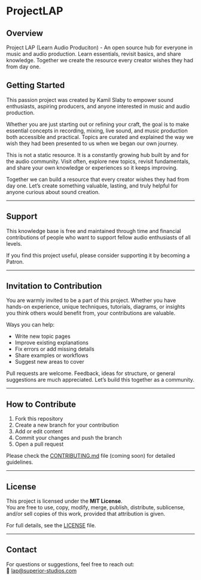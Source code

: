 # ProjectLAP

## Overview

Project LAP (Learn Audio Produciton) - An open source hub for everyone in music and audio production. Learn essentials, revisit basics, and share knowledge. Together we create the resource every creator wishes they had from day one.

## Getting Started

This passion project was created by Kamil Slaby to empower sound enthusiasts, aspiring producers, and anyone interested in music and audio production.  

Whether you are just starting out or refining your craft, the goal is to make essential concepts in recording, mixing, live sound, and music production both accessible and practical. Topics are curated and explained the way we wish they had been presented to us when we began our own journey.  

This is not a static resource. It is a constantly growing hub built by and for the audio community. Visit often, explore new topics, revisit fundamentals, and share your own knowledge or experiences so it keeps improving.  

Together we can build a resource that every creator wishes they had from day one. Let’s create something valuable, lasting, and truly helpful for anyone curious about sound creation.  

---

## Support

This knowledge base is free and maintained through time and financial contributions of people who want to support fellow audio enthusiasts of all levels.  

If you find this project useful, please consider supporting it by becoming a Patron.  

---

## Invitation to Contribution

You are warmly invited to be a part of this project. Whether you have hands-on experience, unique techniques, tutorials, diagrams, or insights you think others would benefit from, your contributions are valuable.  

Ways you can help:  
- Write new topic pages  
- Improve existing explanations  
- Fix errors or add missing details  
- Share examples or workflows  
- Suggest new areas to cover  

Pull requests are welcome. Feedback, ideas for structure, or general suggestions are much appreciated. Let’s build this together as a community.  

---

## How to Contribute

1. Fork this repository  
2. Create a new branch for your contribution  
3. Add or edit content  
4. Commit your changes and push the branch  
5. Open a pull request  

Please check the [CONTRIBUTING.md](CONTRIBUTING.md) file (coming soon) for detailed guidelines.  

---

## License

This project is licensed under the **MIT License**.  
You are free to use, copy, modify, merge, publish, distribute, sublicense, and/or sell copies of this work, provided that attribution is given.  

For full details, see the [LICENSE](LICENSE) file.  

---

## Contact

For questions or suggestions, feel free to reach out:  
📧 lap@superior-studios.com
